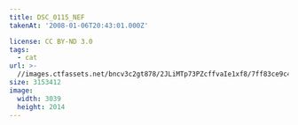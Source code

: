 ```yaml
---
title: DSC_0115_NEF
takenAt: '2008-01-06T20:43:01.000Z'

license: CC BY-ND 3.0
tags:
  - cat
url: >-
  //images.ctfassets.net/bncv3c2gt878/2JLiMTp73PZcffvaIe1xf8/7ff83ce9c431d11b94405cd2757f2cd3/dsc_0115_nef_4560393066_o
size: 3153412
image:
  width: 3039
  height: 2014
---
```

